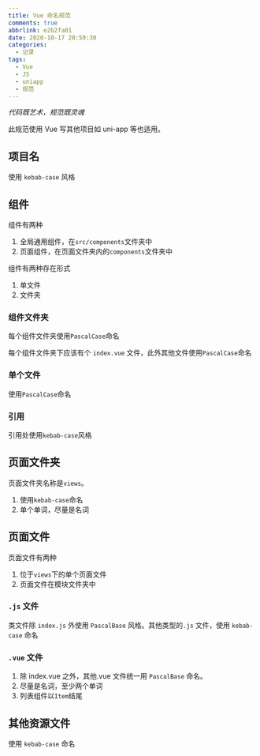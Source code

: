 ```yaml
---
title: Vue 命名规范
comments: true
abbrlink: e2b2fa01
date: 2020-10-17 20:59:30
categories:
  - 记录
tags:
  - Vue
  - JS
  - uniapp
  - 规范
---
```


_代码既艺术，规范既灵魂_

<!--more-->

此规范使用 Vue 写其他项目如 uni-app 等也适用。

## 项目名

使用 `kebab-case` 风格

## 组件

组件有两种

1. 全局通用组件，在`src/components`文件夹中
2. 页面组件，在页面文件夹内的`components`文件夹中

组件有两种存在形式

1. 单文件
2. 文件夹

### 组件文件夹

每个组件文件夹使用`PascalCase`命名

每个组件文件夹下应该有个 `index.vue` 文件，此外其他文件使用`PascalCase`命名

### 单个文件

使用`PascalCase`命名

### 引用

引用处使用`kebab-case`风格

## 页面文件夹

页面文件夹名称是`views`。

1. 使用`kebab-case`命名
2. 单个单词，尽量是名词

## 页面文件

页面文件有两种

1. 位于`views`下的单个页面文件
2. 页面文件在模块文件夹中

### `.js` 文件

类文件除 `index.js` 外使用 `PascalBase` 风格。其他类型的`.js` 文件，使用 `kebab-case` 命名

### `.vue` 文件

1. 除 index.vue 之外，其他.vue 文件统一用 `PascalBase` 命名。
2. 尽量是名词，至少两个单词
3. 列表组件以`Item`结尾

## 其他资源文件

使用 `kebab-case` 命名

